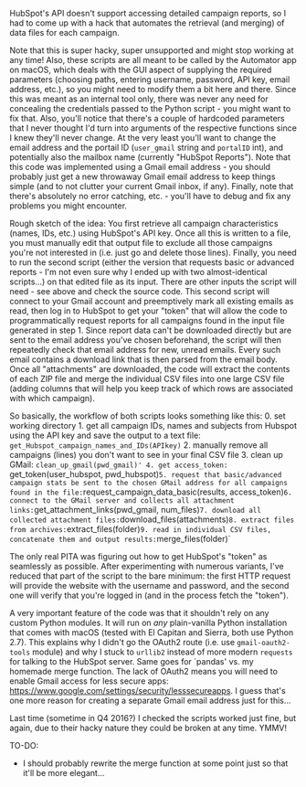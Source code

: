 HubSpot's API doesn't support accessing detailed campaign reports, so I had to come up with a hack that automates the retrieval (and merging) of data files for each campaign.

Note that this is super hacky, super unsupported and might stop working at any time! Also, these scripts are all meant to be called by the Automator app on macOS, which deals with the GUI aspect of supplying the required parameters (choosing paths, entering username, password, API key, email address, etc.), so you might need to modify them a bit here and there. Since this was meant as an internal tool only, there was never any need for concealing the credentials passed to the Python script - you might want to fix that. Also, you'll notice that there's a couple of hardcoded parameters that I never thought I'd turn into arguments of the respective functions since I knew they'll never change. At the very least you'll want to change the email address and the portail ID (`user_gmail` string and `portalID` int), and potentially also the mailbox name (currently "HubSpot Reports"). Note that this code was implemented using a Gmail email address - you should probably just get a new throwaway Gmail email address to keep things simple (and to not clutter your current Gmail inbox, if any). Finally, note that there's absolutely no error catching, etc. - you'll have to debug and fix any problems you might encounter.

Rough sketch of the idea:
You first retrieve all campaign characteristics (names, IDs, etc.) using HubSpot's API key. Once all this is written to a file, you must manually edit that output file to exclude all those campaigns you're not interested in (i.e. just go and delete those lines). Finally, you need to run the second script (either the version that requests basic or advanced reports - I'm not even sure why I ended up with two almost-identical scripts...) on that edited file as its input. There are other inputs the script will need - see above and check the source code. This second script will connect to your Gmail account and preemptively mark all existing emails as read, then log in to HubSpot to get your "token" that will allow the code to programmatically request reports for all campaigns found in the input file generated in step 1. Since report data can't be downloaded directly but are sent to the email address you've chosen beforehand, the script will then repeatedly check that email address for new, unread emails. Every such email contains a download link that is then parsed from the email body. Once all "attachments" are downloaded, the code will extract the contents of each ZIP file and merge the individual CSV files into one large CSV file (adding columns that will help you keep track of which rows are associated with which campaign).

So basically, the workflow of both scripts looks something like this:
	0. set working directory
    1. get all campaign IDs, names and subjects from Hubspot using the API key and save the output to a text file: `get_Hubspot_campaign_names_and_IDs(APIkey)`
	2. manually remove all campaigns (lines) you don't want to see in your final CSV file
    3. clean up GMail: `clean_up_gmail(pwd_gmail)'
    4. get access_token: `get_token(user_hubspot, pwd_hubspot)`
	5. request that basic/advanced campaign stats be sent to the chosen GMail address for all campaigns found in the file: `request_campaign_data_basic(results, access_token)`
    6. connect to the GMail server and collects all attachment links: `get_attachment_links(pwd_gmail, num_files)`
    7. download all collected attachment files: `download_files(attachments)`
	8. extract files from archives: `extract_files(folder)`
	9. read in individual CSV files, concatenate them and output results: `merge_files(folder)`

The only real PITA was figuring out how to get HubSpot's "token" as seamlessly as possible. After experimenting with numerous variants, I've reduced that part of the script to the bare minimum: the first HTTP request will provide the website with the username and password, and the second one will verify that you're logged in (and in the process fetch the "token").

A very important feature of the code was that it shouldn't rely on any custom Python modules. It will run on *any* plain-vanilla Python installation that comes with macOS (tested with El Capitan and Sierra, both use Python 2.7). This explains why I didn't go the OAuth2 route (i.e. use `gmail-oauth2-tools` module) and why I stuck to `urllib2` instead of more modern `requests` for talking to the HubSpot server. Same goes for `pandas' vs. my homemade merge function. The lack of OAuth2 means you will need to enable Gmail access for less secure apps: https://www.google.com/settings/security/lesssecureapps. I guess that's one more reason for creating a separate Gmail email address just for this...

Last time (sometime in Q4 2016?) I checked the scripts worked just fine, but again, due to their hacky nature they could be broken at any time. YMMV!

TO-DO:
- I should probably rewrite the merge function at some point just so that it'll be more elegant...